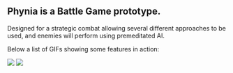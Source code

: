 ## Phynia is a Battle Game prototype. 
Designed for a strategic combat allowing several different approaches to be used, and enemies will perform using premeditated AI.

Below a list of GIFs showing some features in action:

![](./public/images/Record_1.gif)
![](./public/images/Record_2.gif)